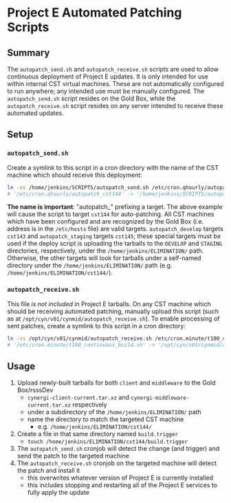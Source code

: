 # Project E Automated Patching Scripts

## Summary

The `autopatch_send.sh` and `autopatch_receive.sh` scripts are used to allow continuous deployment of Project E updates. It is only intended for use within internal CST virtual machines. These are not automatically configured to run anywhere; any intended use must be manually configured. The `autopatch_send.sh` script resides on the Gold Box, while the `autopatch_receive.sh` script resides on any server intended to receive these automated updates.

## Setup

### `autopatch_send.sh`

Create a symlink to this script in a cron directory with the name of the CST machine which should receive this deployment:
```bash
ln -vs /home/jenkins/SCRIPTS/autopatch_send.sh /etc/cron.qhourly/autopatch_cst144
# '/etc/cron.qhourly/autopatch_cst144' -> '/home/jenkins/SCRIPTS/autopatch_send.sh'
```
**The name is important**: "autopatch_" prefixing a target. The above example will cause the script to target `cst144` for auto-patching. All CST machines which have been configured and are recognized by the Gold Box (i.e. address is in the `/etc/hosts` file) are valid targets. `autopatch_develop` targets `cst143` and `autopatch_staging` targets `cst145`; these special targets must be used if the deploy script is uploading the tarballs to the `DEVELOP` and `STAGING` directories, respectively, under the `/home/jenkins/ELIMINATION/` path. Otherwise, the other targets will look for tarballs under a self-named directory under the `/home/jenkins/ELIMINATION/` path (e.g. `/home/jenkins/ELIMINATION/cst144/`).

### `autopatch_receive.sh`

This file *is not included* in Project E tarballs. On any CST machine which should be receiving automated patching, manually upload this script (such as at `/opt/cyn/v01/cynmid/autopatch_receive.sh`). To enable processing of sent patches, create a symlink to this script in a cron directory:
```bash
ln -vs /opt/cyn/v01/cynmid/autopatch_receive.sh /etc/cron.minute/t100_continuous_build.sh
# '/etc/cron.minute/t100_continuous_build.sh' -> '/opt/cyn/v01/cynmid/autopatch_receive.sh'
```

## Usage

1. Upload newly-built tarballs for both `client` and `middleware` to the Gold Box/rsssDev
    - `cynergi-client-current.tar.xz` and `cynergi-middleware-current.tar.xz` respectively
    - under a subdirectory of the `/home/jenkins/ELIMINATION/` path
    - name the directory to match the targeted CST machine
        - e.g. `/home/jenkins/ELIMINATION/cst144/`
2. Create a file in that same directory named `build.trigger`
    - `touch /home/jenkins/ELIMINATION/cst144/build.trigger`
3. The `autopatch_send.sh` cronjob will detect the change (and trigger) and send the patch to the targeted machine
4. The `autopatch_receive.sh` cronjob on the targeted machine will detect the patch and install it
    - this overwrites whatever version of Project E is currently installed
    - this includes stopping and restarting all of the Project E services to fully apply the update
